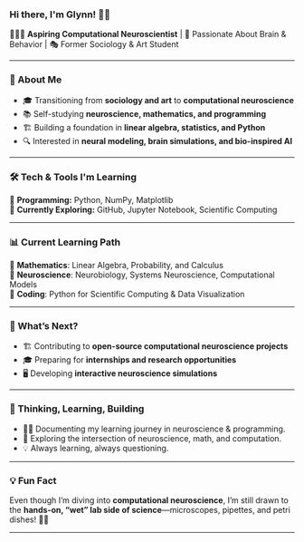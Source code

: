 ### Hi there, I'm Glynn! 👋🏾  

👨🏾‍💻 **Aspiring Computational Neuroscientist** | 🧠 Passionate About Brain & Behavior | 🎭 Former Sociology & Art Student  

---

### 🚀 About Me  
- 🎓 Transitioning from **sociology and art** to **computational neuroscience**  
- 📚 Self-studying **neuroscience, mathematics, and programming**  
- 🏗️ Building a foundation in **linear algebra, statistics, and Python**  
- 🔍 Interested in **neural modeling, brain simulations, and bio-inspired AI**  

---

### 🛠️ Tech & Tools I'm Learning  
🔹 **Programming:** Python, NumPy, Matplotlib  
🔹 **Currently Exploring:** GitHub, Jupyter Notebook, Scientific Computing  

---

### 📊 Current Learning Path  
📌 **Mathematics**: Linear Algebra, Probability, and Calculus  
📌 **Neuroscience**: Neurobiology, Systems Neuroscience, Computational Models  
📌 **Coding**: Python for Scientific Computing & Data Visualization  

---

### 🎯 What’s Next?  
- 🏗️ Contributing to **open-source computational neuroscience projects**  
- 🎓 Preparing for **internships and research opportunities**  
- 🖥️ Developing **interactive neuroscience simulations**

---

### 🧠 Thinking, Learning, Building
- ✍🏾 Documenting my learning journey in neuroscience & programming.
- 🔬 Exploring the intersection of neuroscience, math, and computation.
- 💡 Always learning, always questioning.

---

### 💡 Fun Fact  
Even though I’m diving into **computational neuroscience**, I’m still drawn to the **hands-on, “wet” lab side of science**—microscopes, pipettes, and petri dishes! 🌱🔬  

---
